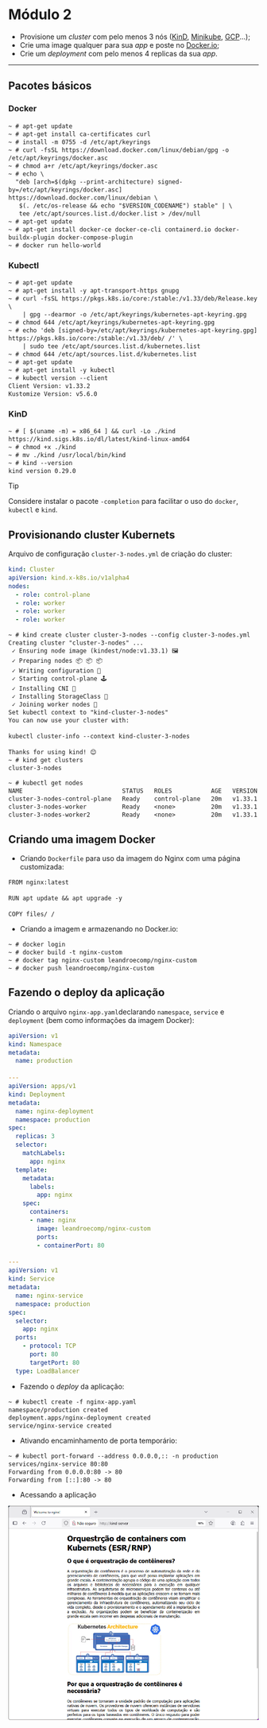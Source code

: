 # Módulo 2

- Provisione um _cluster_ com pelo menos 3 nós ([KinD](https://kind.sigs.k8s.io/), [Minikube](https://minikube.sigs.k8s.io/), [GCP](https://cloud.google.com/)...);
- Crie uma image qualquer para sua _app_ e poste no [Docker.io](https://hub.docker.com/);
- Crie um _deployment_ com pelo menos 4 replicas da sua _app_.

---
## Pacotes básicos

### Docker
```
~ # apt-get update
~ # apt-get install ca-certificates curl
~ # install -m 0755 -d /etc/apt/keyrings
~ # curl -fsSL https://download.docker.com/linux/debian/gpg -o /etc/apt/keyrings/docker.asc
~ # chmod a+r /etc/apt/keyrings/docker.asc
~ # echo \
  "deb [arch=$(dpkg --print-architecture) signed-by=/etc/apt/keyrings/docker.asc] https://download.docker.com/linux/debian \
   $(. /etc/os-release && echo "$VERSION_CODENAME") stable" | \
   tee /etc/apt/sources.list.d/docker.list > /dev/null
~ # apt-get update
~ # apt-get install docker-ce docker-ce-cli containerd.io docker-buildx-plugin docker-compose-plugin
~ # docker run hello-world
```

### Kubectl

```
~ # apt-get update
~ # apt-get install -y apt-transport-https gnupg
~ # curl -fsSL https://pkgs.k8s.io/core:/stable:/v1.33/deb/Release.key \
    | gpg --dearmor -o /etc/apt/keyrings/kubernetes-apt-keyring.gpg
~ # chmod 644 /etc/apt/keyrings/kubernetes-apt-keyring.gpg
~ # echo 'deb [signed-by=/etc/apt/keyrings/kubernetes-apt-keyring.gpg] https://pkgs.k8s.io/core:/stable:/v1.33/deb/ /' \
    | sudo tee /etc/apt/sources.list.d/kubernetes.list
~ # chmod 644 /etc/apt/sources.list.d/kubernetes.list
~ # apt-get update
~ # apt-get install -y kubectl
~ # kubectl version --client
Client Version: v1.33.2
Kustomize Version: v5.6.0
```

### KinD
```
~ # [ $(uname -m) = x86_64 ] && curl -Lo ./kind https://kind.sigs.k8s.io/dl/latest/kind-linux-amd64 
~ # chmod +x ./kind
~ # mv ./kind /usr/local/bin/kind
~ # kind --version
kind version 0.29.0
```

> [!TIP]
> Considere instalar o pacote `-completion` para facilitar o uso do `docker`, `kubectl` e `kind`.

## Provisionando cluster Kubernets

Arquivo de configuração `cluster-3-nodes.yml` de criação do cluster:
```yml
kind: Cluster
apiVersion: kind.x-k8s.io/v1alpha4
nodes:
  - role: control-plane
  - role: worker
  - role: worker
  - role: worker
```

```
~ # kind create cluster cluster-3-nodes --config cluster-3-nodes.yml
Creating cluster "cluster-3-nodes" ...
 ✓ Ensuring node image (kindest/node:v1.33.1) 🖼
 ✓ Preparing nodes 📦 📦 📦
 ✓ Writing configuration 📜
 ✓ Starting control-plane 🕹️
 ✓ Installing CNI 🔌
 ✓ Installing StorageClass 💾
 ✓ Joining worker nodes 🚜
Set kubectl context to "kind-cluster-3-nodes"
You can now use your cluster with:

kubectl cluster-info --context kind-cluster-3-nodes

Thanks for using kind! 😊
~ # kind get clusters
cluster-3-nodes
```
```
~ # kubectl get nodes
NAME                            STATUS   ROLES           AGE   VERSION
cluster-3-nodes-control-plane   Ready    control-plane   20m   v1.33.1
cluster-3-nodes-worker          Ready    <none>          20m   v1.33.1
cluster-3-nodes-worker2         Ready    <none>          20m   v1.33.1
```
## Criando uma imagem Docker

- Criando `Dockerfile` para uso da imagem do Nginx com uma página customizada:
```
FROM nginx:latest

RUN apt update && apt upgrade -y

COPY files/ /
```
- Criando a imagem e armazenando no Docker.io:
```
~ # docker login
~ # docker build -t nginx-custom
~ # docker tag nginx-custom leandroecomp/nginx-custom
~ # docker push leandroecomp/nginx-custom
```
## Fazendo o deploy da aplicação
Criando o arquivo `nginx-app.yaml`declarando `namespace`, `service` e `deployment` (bem como informações da imagem Docker):
```yaml
apiVersion: v1
kind: Namespace
metadata:
  name: production

---
apiVersion: apps/v1
kind: Deployment
metadata:
  name: nginx-deployment
  namespace: production
spec:
  replicas: 3
  selector:
    matchLabels:
      app: nginx
  template:
    metadata:
      labels:
        app: nginx
    spec:
      containers:
      - name: nginx
        image: leandroecomp/nginx-custom
        ports:
        - containerPort: 80

---
apiVersion: v1
kind: Service
metadata:
  name: nginx-service
  namespace: production
spec:
  selector:
    app: nginx
  ports:
    - protocol: TCP
      port: 80
      targetPort: 80
  type: LoadBalancer
```
- Fazendo o _deploy_ da aplicação:
```
~ # kubectl create -f nginx-app.yaml
namespace/production created
deployment.apps/nginx-deployment created
service/nginx-service created
```
- Ativando encaminhamento de porta temporário:
```
~ # kubectl port-forward --address 0.0.0.0,:: -n production services/nginx-service 80:80
Forwarding from 0.0.0.0:80 -> 80
Forwarding from [::]:80 -> 80
```
- Acessando a aplicação

![Screenshot da aplicação teste.](tela.png)
